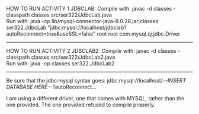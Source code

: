 HOW TO RUN ACTIVITY 1 JDBCLAB:
Compile with:
javac -d classes -classpath classes src/ser322/JdbcLab.java                                                              
Run with:
java -cp lib/mysql-connector-java-8.0.28.jar;classes  ser322.JdbcLab "jdbc:mysql://localhost/jdbclab?autoReconnect=true&useSSL=false" root root com.mysql.cj.jdbc.Driver <query> <additional commands>

-----------------------

HOW TO RUN ACTIVITY 2 JDBCLAB2:
Compile with:
javac -d classes -classpath classes src/ser322/JdbcLab2.java                                                              
Run with:
java -cp classes ser322.JdbcLab2 <deptNum>

-----------------------

Be sure that the jdbc:mysql syntax goes:
jdbc:mysql://localhost/-*-INSERT DATABASE HERE-*-?autoReconnect...

I am using a different driver, one that comes with MYSQL, rather than the one provided. The one provided refused to compile properly. 


